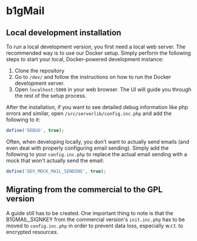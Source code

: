 # b1gMail

## Local development installation

To run a local development version, you first need a local web server. The recommended way is to use our Docker setup. Simply perform the following steps to start your local, Docker-powered development instance:
1. Clone the repository
2. Go to `/dev/` and follow the instructions on how to run the Docker development server.
3. Open `localhost:5000` in your web browser. The UI will guide you through the rest of the setup process.

After the installation, if you want to see detailed debug information like php errors and similar, open `/src/serverlib/config.inc.php` and add the following to it:

``` php
define('DEBUG', true);
```

Often, when developing locally, you don't want to actually send emails (and even deal with properly configuring email sending). Simply add the following to your `config.inc.php` to replace the actual email sending with a mock that won't actually send the email:

``` php
define('DEV_MOCK_MAIL_SENDING', true);
```

## Migrating from the commercial to the GPL version
A guide still has to be created. One important thing to note is that the B1GMAIL_SIGNKEY
from the commercial version's `init.inc.php` has to be moved to `config.inc.php` in order
to prevent data loss, especially w.r.t. to encrypted resources.
